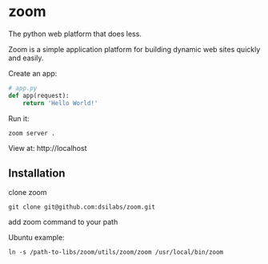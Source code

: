 # zoom

The python web platform that does less.

Zoom is a simple application platform for building dynamic web sites quickly and easily.

Create an app:
```python
# app.py
def app(request):
    return 'Hello World!'
```

Run it:
```shell
zoom server .
```

View at: http://localhost


## Installation

clone zoom
```shell
git clone git@github.com:dsilabs/zoom.git
```

add zoom command to your path

Ubuntu example:
```
ln -s /path-to-libs/zoom/utils/zoom/zoom /usr/local/bin/zoom
```
